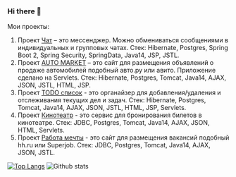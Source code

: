 ### Hi there 👋
Мои проекты:
1. Проект [Чат](https://github.com/Alexey710/job4j_chat) – это мессенджер. Можно обмениваться сообщениями в
индивидуальных и групповых чатах. 
Стек: Hibernate, Postgres, Spring Boot 2, Spring Security, SpringData, Java14, JSP, JSTL.
2. Проект [AUTO MARKET](https://github.com/Alexey710/job4j_cars) – это сайт для размещения объявлений о продаже автомобилей подобный авто.ру или авито. Приложение сделано на Servlets. 
Стек: Hibernate, Postgres, Tomcat, Java14, AJAX, JSON, JSTL, HTML, JSP.  
3. Проект [TODO список](https://github.com/Alexey710/job4j_todo) - это органайзер для добавления/удаления и отслеживания
текущих дел и задач. 
Стек: Hibernate, Postgres, Tomcat, Java14, AJAX, JSON, JSTL, HTML, JSP, Servlets.
4. Проект [Кинотеатр](https://github.com/Alexey710/job4j_cinema) - это сервис для бронирования билетов в кинотеатре. 
Стек: JDBC, Postgres, Tomcat, Java14, AJAX, JSON, HTML, Servlets.
5. Проект [Работа мечты](https://github.com/Alexey710/job4j_dreamjob) - это сайт для размещения вакансий подобный hh.ru или
Superjob. 
Стек: JDBC, Postgres, Tomcat, Java14, AJAX, JSON, JSTL. 


[![Top Langs](https://github-readme-stats.vercel.app/api/top-langs/?username=Alexey710&layout=compact)](https://github.com/Alexey710/github-readme-stats)
![Github stats](https://github-readme-stats.vercel.app/api?username=Alexey710&hide=stars,prs,issues,contribs)


<!--
**Alexey710/Alexey710** is a ✨ _special_ ✨ repository because its `README.md` (this file) appears on your GitHub profile.

Here are some ideas to get you started:

- 🔭 I’m currently working on ...
- 🌱 I’m currently learning ...
- 👯 I’m looking to collaborate on ...
- 🤔 I’m looking for help with ...
- 💬 Ask me about ...
- 📫 How to reach me: ...
- 😄 Pronouns: ...
- ⚡ Fun fact: ...
-->
